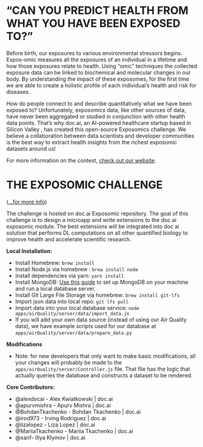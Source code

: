 # **“CAN YOU PREDICT HEALTH FROM WHAT YOU HAVE BEEN EXPOSED TO?”**

Before birth, our exposures to various environmental stressors begins. Expos-omic measures all the exposures of an individual in a  lifetime and how those exposures relate to health. Using “omic” techniques the collected exposure data can be linked to biochemical and molecular changes in our body. By understanding the impact of these exposomes, for the first time we are able to create a holistic profile of each individual’s health and risk for diseases.

How do people connect to and describe quantitatively what we have been exposed to? Unfortunately, exposomics data, like other sources of data, have never been aggregated or studied in conjunction with other health data points. That’s why doc.ai, an AI-powered healthcare startup based in Silicon Valley , has created this open-source Exposomics challenge. We believe a collaboration between data scientists and developer communities is the best way to extract health insights from the richest exposomic datasets around us!

For more information on the contest, [check out our website](doc-ai.github.io/exposomics).

# **THE EXPOSOMIC CHALLENGE**
([…for more info](https://doc-ai.github.io/exposomics/manual/details.html))

The challenge is hosted on doc.ai Exposomic repository. The goal of this challenge is to design a microapp and write extensions to the doc.ai exposomic module. The best extensions will be integrated into doc ai solution that performs DL computations on all other quantified biology to improve health and accelerate scientific research.


**Local Installation:**
- Install Homebrew: `brew install`
- Install Node.js via homebrew : `brew install node`
- Install dependencies via yarn: `yarn install`
- Install MongoDB: [Use this guide](https://docs.mongodb.com/getting-started/shell/installation/) to set up MongoDB on your machine and run a local database server.
- Install Git Large File Storage via homebrew: `brew install git-lfs`
- Import json data into local repo: `git lfs pull`
- Import data into your local database service: `node apps/airQuality/server/data/import_data.js`
- If you will add your own data source (instead of using our Air Quality data), we have example scripts used for our database at `apps/airQuality/server/data/prepare_data.py`

**Modifications**
- Note: for new developers that only want to make basic modifications, all your changes will probably be made to the `apps/airQuality/server/Controller.js` file. That file has the logic that actually queries the database and constructs a dataset to be rendered.

**Core Contributors:**
- @alexdocai - 	Alex Kwiatkowski | doc.ai
- @apurvmishra - Apurv Mishra | doc.ai
- @BohdanTkachenko - Bohdan Tkachenko | doc.ai
- @irod973 - Irving Rodriguez | doc.ai
- @lizalopez - Liza Lopez | doc.ai
- @MariiaTkachenko - Mariia Tkachenko | doc.ai
- @xanf- Illya Klymov | doc.ai
